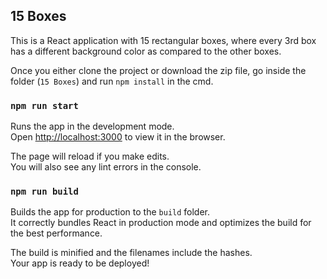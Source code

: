 ## 15 Boxes

This is a React application with 15 rectangular boxes, where every 3rd box has a different background color as compared to the other boxes.

Once you either clone the project or download the zip file, go inside the folder (`15 Boxes`) and run `npm install` in the cmd.

### `npm run start`

Runs the app in the development mode.<br />
Open [http://localhost:3000](http://localhost:3000) to view it in the browser.

The page will reload if you make edits.<br />
You will also see any lint errors in the console.

### `npm run build`

Builds the app for production to the `build` folder.<br />
It correctly bundles React in production mode and optimizes the build for the best performance.

The build is minified and the filenames include the hashes.<br />
Your app is ready to be deployed!
